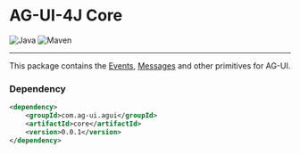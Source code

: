 # AG-UI-4J Core

![Java](https://img.shields.io/badge/Java-17-orange?logo=openjdk&logoColor=white)
![Maven](https://img.shields.io/badge/Maven-0.0.1-C71A36?logo=apachemaven&logoColor=white)

---

This package contains the [Events](./src/main/java/com/agui/core/event), [Messages](./src/main/java/com/agui/core/message) and other primitives for AG-UI.

### Dependency

```xml
<dependency>
    <groupId>com.ag-ui.agui</groupId>
    <artifactId>core</artifactId>
    <version>0.0.1</version>
</dependency>
```